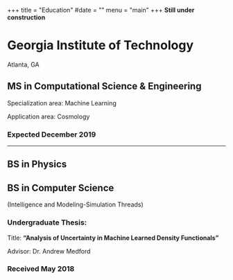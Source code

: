 +++
title = "Education"
#date = ""
menu = "main"
+++
**Still under construction**
# Georgia Institute of Technology
Atlanta, GA

## MS in Computational Science & Engineering
Specialization area: Machine Learning

Application area: Cosmology

### Expected December 2019
---

## BS in Physics
## BS in Computer Science
(Intelligence and Modeling-Simulation Threads)
### 	Undergraduate Thesis:
Title:  __“Analysis of Uncertainty in Machine Learned Density Functionals”__

Advisor: Dr. Andrew Medford
### Received May 2018

